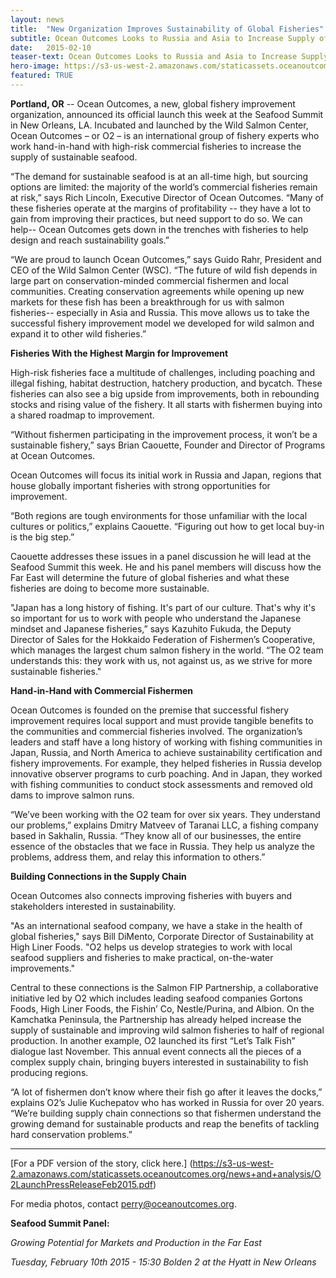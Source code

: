 ```yaml
---
layout: news
title:  "New Organization Improves Sustainability of Global Fisheries"
subtitle: Ocean Outcomes Looks to Russia and Asia to Increase Supply of Sustainable Seafood
date:   2015-02-10
teaser-text: Ocean Outcomes Looks to Russia and Asia to Increase Supply of Sustainable Seafood
hero-image: https://s3-us-west-2.amazonaws.com/staticassets.oceanoutcomes.org/hero+photos/news3hero.jpg
featured: TRUE
---
```


**Portland, OR** -- Ocean Outcomes, a new, global fishery improvement organization, announced its official launch this week at the Seafood Summit in New Orleans, LA. Incubated and launched by the Wild Salmon Center, Ocean Outcomes – or O2 – is an international group of fishery experts who work hand-in-hand with high-risk commercial fisheries to increase the supply of sustainable seafood.

“The demand for sustainable seafood is at an all-time high, but sourcing options are limited: the majority of the world’s commercial fisheries remain at risk,” says Rich Lincoln, Executive Director of Ocean Outcomes. “Many of these fisheries operate at the margins of profitability -- they have a lot to gain from improving their practices, but need support to do so. We can help--  Ocean Outcomes gets down in the trenches with fisheries to help design and reach sustainability goals.”  

“We are proud to launch Ocean Outcomes,” says Guido Rahr, President and CEO of the Wild Salmon Center (WSC). “The future of wild fish depends in large part on conservation-minded commercial fishermen and local communities. Creating conservation agreements while opening up new markets for these fish has been a breakthrough for us with salmon fisheries-- especially in Asia and Russia. This move allows us to take the successful fishery improvement model we developed for wild salmon and expand it to other wild fisheries.”

**Fisheries With the Highest Margin for Improvement**

High-risk fisheries face a multitude of challenges, including poaching and illegal fishing, habitat destruction, hatchery production, and bycatch. These fisheries can also see a big upside from improvements, both in rebounding stocks and rising value of the fishery. It all starts with fishermen buying into a shared roadmap to improvement.

“Without fishermen participating in the improvement process, it won’t be a sustainable fishery,” says Brian Caouette, Founder and Director of Programs at Ocean Outcomes. 

Ocean Outcomes will focus its initial work in Russia and Japan, regions that house globally important fisheries with strong opportunities for improvement.

“Both regions are tough environments for those unfamiliar with the local cultures or politics,” explains Caouette. “Figuring out how to get local buy-in is the big step.”
 
Caouette addresses these issues in a panel discussion he will lead at the Seafood Summit this week. He and his panel members will discuss how the Far East will determine the future of global fisheries and what these fisheries are doing to become more sustainable.

"Japan has a long history of fishing. It's part of our culture. That's why it's so important for us to work with people who understand the Japanese mindset and Japanese fisheries,” says Kazuhito Fukuda, the Deputy Director of Sales for the Hokkaido Federation of Fishermen’s Cooperative, which manages the largest chum salmon fishery in the world. “The O2 team understands this: they work with us, not against us, as we strive for more sustainable fisheries."

**Hand-in-Hand with Commercial Fishermen** 

Ocean Outcomes is founded on the premise that successful fishery improvement requires local support and must provide tangible benefits to the communities and commercial fisheries involved. The organization’s leaders and staff have a long history of working with fishing communities in Japan, Russia, and North America to achieve sustainability certification and fishery improvements. For example, they helped fisheries in Russia develop innovative observer programs to curb poaching. And in Japan, they worked with fishing communities to conduct stock assessments and removed old dams to improve salmon runs. 

“We’ve been working with the O2 team for over six years. They understand our problems,” explains Dmitry Matveev of Taranai LLC, a fishing company based in Sakhalin, Russia. “They know all of our businesses, the entire essence of the obstacles that we face in Russia. They help us analyze the problems, address them, and relay this information to others.”

**Building Connections in the Supply Chain**

Ocean Outcomes also connects improving fisheries with buyers and stakeholders interested in sustainability. 

"As an international seafood company, we have a stake in the health of global fisheries," says Bill DiMento, Corporate Director of Sustainability at High Liner Foods. "O2 helps us develop strategies to work with local seafood suppliers and fisheries to make practical, on-the-water improvements." 

Central to these connections is the Salmon FIP Partnership, a collaborative initiative led by O2 which includes leading seafood companies Gortons Foods, High Liner Foods, the Fishin’ Co, Nestle/Purina, and Albion. On the Kamchatka Peninsula, the Partnership has already helped increase the supply of sustainable and improving wild salmon fisheries to half of regional production. In another example, O2 launched its first “Let’s Talk Fish” dialogue last November. This annual event connects all the pieces of a complex supply chain, bringing buyers interested in sustainability to fish producing regions.

“A lot of fishermen don’t know where their fish go after it leaves the docks,” explains O2’s Julie Kuchepatov who has worked in Russia for over 20 years. “We’re building supply chain connections so that fishermen understand the growing demand for sustainable products and reap the benefits of tackling hard conservation problems.” 
_____

[For a PDF version of the story, click here.] (https://s3-us-west-2.amazonaws.com/staticassets.oceanoutcomes.org/news+and+analysis/O2LaunchPressReleaseFeb2015.pdf)

For media photos, contact <a href="perry@oceanoutcomes.org">perry@oceanoutcomes.org</a>.

**Seafood Summit Panel:** 

*Growing Potential for Markets and Production in the Far East*

*Tuesday, February 10th 2015 - 15:30 Bolden 2 at the Hyatt in New Orleans*
